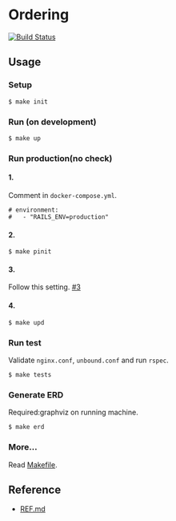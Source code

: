 # Ordering

[![Build Status](https://travis-ci.com/arsley/Ordering-system.svg?branch=master)](https://travis-ci.com/arsley/Ordering-system)

## Usage

### Setup

```
$ make init
```

### Run (on development)

```
$ make up
```

### Run production(no check)

#### 1.

Comment in `docker-compose.yml`.

```
# environment:
#   - "RAILS_ENV=production"
```

#### 2.

```
$ make pinit
```

#### 3.

Follow this setting. [#3](https://github.com/assly/Ordering-system/issues/3#issuecomment-423792514)

#### 4.

```
$ make upd
```

### Run test

Validate `nginx.conf`, `unbound.conf` and run `rspec`.

```
$ make tests
```

### Generate ERD

Required:graphviz on running machine.

```
$ make erd
```

### More...

Read [Makefile](Makefile).

## Reference

- [REF.md](REF.md)
